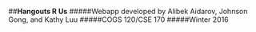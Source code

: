 ##**Hangouts R Us**
#####Webapp developed by Alibek Aidarov, Johnson Gong, and Kathy Luu
#####COGS 120/CSE 170
#####Winter 2016
